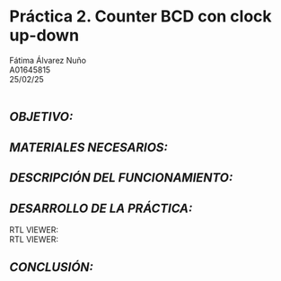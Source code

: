 # Práctica 2. Counter BCD con clock up-down
Fátima Álvarez Nuño <br/>
A01645815 <br/>
25/02/25 <br/>
<br/>

## *OBJETIVO:* <br/>

## *MATERIALES NECESARIOS:* <br/>

## *DESCRIPCIÓN DEL FUNCIONAMIENTO:* <br/>

## *DESARROLLO DE LA PRÁCTICA:* <br/>
RTL VIEWER: <br/>
RTL VIEWER:

## *CONCLUSIÓN:* <br/>
